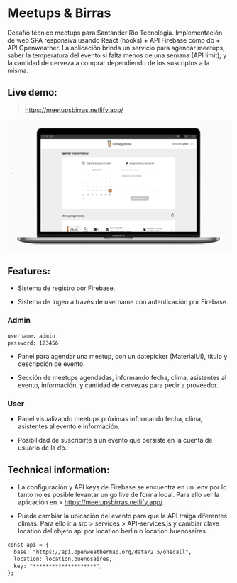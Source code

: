 # Meetups & Birras

Desafío técnico meetups para Santander Rio Tecnología. Implementación de web SPA responsiva usando React (hooks) + API Firebase como db + API Openweather. La aplicación brinda un servicio para agendar meetups, saber la temperatura del evento si falta menos de una semana (API limit), y la cantidad de cerveza a comprar dependiendo de los suscriptos a la misma. 

## Live demo:

> https://meetupsbirras.netlify.app/

![desktop_version](https://github.com/ivancanga/meetups/blob/master/src/assets/desktop-version.png)

## Features:

- Sistema de registro por Firebase.

- Sistema de logeo a través de username con autenticación por Firebase.

### Admin

```
username: admin
password: 123456
```

- Panel para agendar una meetup, con un datepicker (MaterialUI), título y descripción de evento.

- Sección de meetups agendadas, informando fecha, clima, asistentes al evento, información, y cantidad de cervezas para pedir a proveedor.

### User

- Panel visualizando meetups próximas informando fecha, clima, asistentes al evento e información.

- Posibilidad de suscribirte a un evento que persiste en la cuenta de usuario de la db.

## Technical information:

- La configuración y API keys de Firebase se encuentra en un .env por lo tanto no es posible levantar un go live de forma local. Para ello ver la aplicación en > https://meetupsbirras.netlify.app/.

- Puede cambiar la ubicación del evento para que la API traiga diferentes climas. Para ello ir a src > services > API-services.js y cambiar clave location del objeto api por location.berlin o location.buenosaires.

```
const api = {
  base: "https://api.openweathermap.org/data/2.5/onecall",
  location: location.buenosaires,
  key: "********************",
};
```

